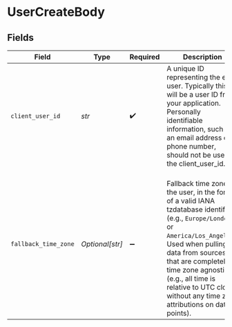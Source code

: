 # UserCreateBody


## Fields

| Field                                                                                                                                                                                                                                                                                                                      | Type                                                                                                                                                                                                                                                                                                                       | Required                                                                                                                                                                                                                                                                                                                   | Description                                                                                                                                                                                                                                                                                                                |
| -------------------------------------------------------------------------------------------------------------------------------------------------------------------------------------------------------------------------------------------------------------------------------------------------------------------------- | -------------------------------------------------------------------------------------------------------------------------------------------------------------------------------------------------------------------------------------------------------------------------------------------------------------------------- | -------------------------------------------------------------------------------------------------------------------------------------------------------------------------------------------------------------------------------------------------------------------------------------------------------------------------- | -------------------------------------------------------------------------------------------------------------------------------------------------------------------------------------------------------------------------------------------------------------------------------------------------------------------------- |
| `client_user_id`                                                                                                                                                                                                                                                                                                           | *str*                                                                                                                                                                                                                                                                                                                      | :heavy_check_mark:                                                                                                                                                                                                                                                                                                         | A unique ID representing the end user. Typically this will be a user ID from your application. Personally identifiable information, such as an email address or phone number, should not be used in the client_user_id.                                                                                                    |
| `fallback_time_zone`                                                                                                                                                                                                                                                                                                       | *Optional[str]*                                                                                                                                                                                                                                                                                                            | :heavy_minus_sign:                                                                                                                                                                                                                                                                                                         | <br/>    Fallback time zone of the user, in the form of a valid IANA tzdatabase identifier (e.g., `Europe/London` or `America/Los_Angeles`).<br/>    Used when pulling data from sources that are completely time zone agnostic (e.g., all time is relative to UTC clock, without any time zone attributions on data points).<br/>     |